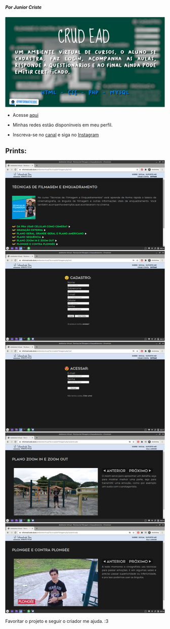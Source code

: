 
##### _Por Junior Criste_
![](https://github.com/JuniorCriste/AmbienteVirtual/blob/main/img/prints/crud.png)
 * Acesse [aqui](https://informaticode.store/ead)

 * Minhas redes estão disponínveis em meu perfil.
 * Inscreva-se no [canal](https://www.youtube.com/c/informaticode?sub_confirmation=1) e siga no [Instagram](https://www.instagram.com/informaticode)

## Prints:
![](https://raw.githubusercontent.com/JuniorCriste/AmbienteVirtual/main/img/prints/p1.png)
![](https://raw.githubusercontent.com/JuniorCriste/AmbienteVirtual/main/img/prints/p2.png)
![](https://raw.githubusercontent.com/JuniorCriste/AmbienteVirtual/main/img/prints/p3.png)
![](https://raw.githubusercontent.com/JuniorCriste/AmbienteVirtual/main/img/prints/p4.png)
![](https://raw.githubusercontent.com/JuniorCriste/AmbienteVirtual/main/img/prints/p5.png)

Favoritar o projeto e seguir o criador me ajuda. :3


